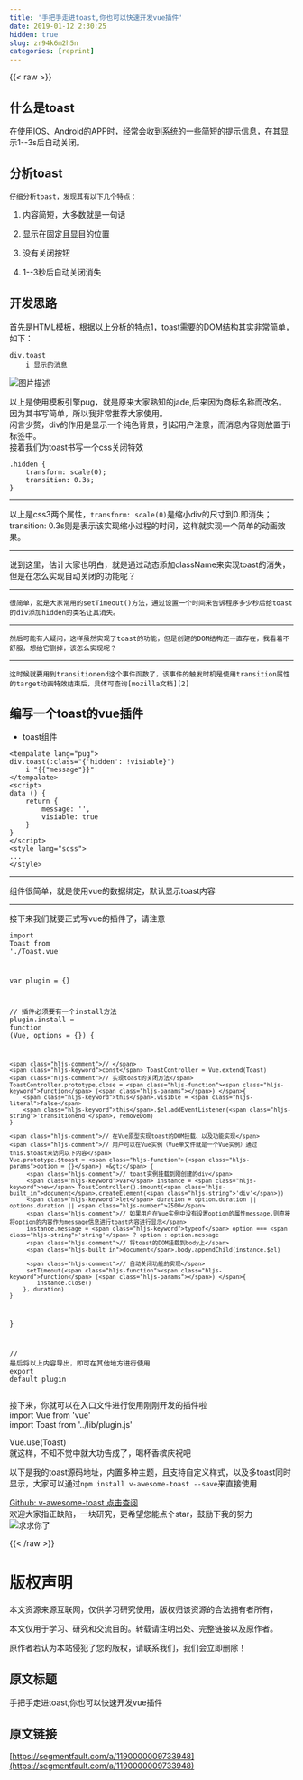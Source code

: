 ```yaml
---
title: '手把手走进toast,你也可以快速开发vue插件' 
date: 2019-01-12 2:30:25
hidden: true
slug: zr94k6m2h5n
categories: [reprint]
---
```


{{< raw >}}

                    
<h2 id="articleHeader0">什么是toast</h2>
<p>在使用IOS、Android的APP时，经常会收到系统的一些简短的提示信息，在其显示1--3s后自动关闭。</p>
<h2 id="articleHeader1">分析toast</h2>
<div class="widget-codetool" style="display:none;">
      <div class="widget-codetool--inner">
      <span class="selectCode code-tool" data-toggle="tooltip" data-placement="top" title="" data-original-title="全选"></span>
      <span type="button" class="copyCode code-tool" data-toggle="tooltip" data-placement="top" data-clipboard-text="仔细分析toast，发现其有以下几个特点：" title="" data-original-title="复制"></span>
      <span type="button" class="saveToNote code-tool" data-toggle="tooltip" data-placement="top" title="" data-original-title="放进笔记"></span>
      </div>
      </div><pre class="hljs"><code style="word-break: break-word; white-space: initial;">仔细分析toast，发现其有以下几个特点：</code></pre>
<ol>
<li><p>内容简短，大多数就是一句话</p></li>
<li><p>显示在固定且显目的位置</p></li>
<li><p>没有关闭按钮</p></li>
<li><p>1--3秒后自动关闭消失</p></li>
</ol>
<h2 id="articleHeader2">开发思路</h2>
<p>首先是HTML模板，根据以上分析的特点1，toast需要的DOM结构其实非常简单，如下：</p>
<div class="widget-codetool" style="display:none;">
      <div class="widget-codetool--inner">
      <span class="selectCode code-tool" data-toggle="tooltip" data-placement="top" title="" data-original-title="全选"></span>
      <span type="button" class="copyCode code-tool" data-toggle="tooltip" data-placement="top" data-clipboard-text="div.toast
    i 显示的消息" title="" data-original-title="复制"></span>
      <span type="button" class="saveToNote code-tool" data-toggle="tooltip" data-placement="top" title="" data-original-title="放进笔记"></span>
      </div>
      </div><pre class="hljs stylus"><code class="jade"><span class="hljs-selector-tag">div</span><span class="hljs-selector-class">.toast</span>
    <span class="hljs-selector-tag">i</span> 显示的消息</code></pre>
<p><span class="img-wrap"><img data-src="/img/bVO0ic?w=500&amp;h=275" src="https://static.alili.tech/img/bVO0ic?w=500&amp;h=275" alt="图片描述" title="图片描述" style="cursor: pointer; display: inline;"></span></p>
<p>以上是使用模板引擎pug，就是原来大家熟知的jade,后来因为商标名称而改名。因为其书写简单，所以我非常推荐大家使用。<br>闲言少赘，div的作用是显示一个纯色背景，引起用户注意，而消息内容则放置于i标签中。<br>接着我们为toast书写一个css关闭特效</p>
<div class="widget-codetool" style="display:none;">
      <div class="widget-codetool--inner">
      <span class="selectCode code-tool" data-toggle="tooltip" data-placement="top" title="" data-original-title="全选"></span>
      <span type="button" class="copyCode code-tool" data-toggle="tooltip" data-placement="top" data-clipboard-text=".hidden {
    transform: scale(0);
    transition: 0.3s;
}" title="" data-original-title="复制"></span>
      <span type="button" class="saveToNote code-tool" data-toggle="tooltip" data-placement="top" title="" data-original-title="放进笔记"></span>
      </div>
      </div><pre class="hljs css"><code class="SASS"><span class="hljs-selector-class">.hidden</span> {
    <span class="hljs-attribute">transform</span>: <span class="hljs-built_in">scale</span>(0);
    <span class="hljs-attribute">transition</span>: <span class="hljs-number">0.3s</span>;
}</code></pre>
<hr>
<p>以上是css3两个属性，<code>transform: scale(0)</code>是缩小div的尺寸到0.即消失；transition: 0.3s则是表示该实现缩小过程的时间，这样就实现一个简单的动画效果。</p>
<hr>
<p>说到这里，估计大家也明白，就是通过动态添加className来实现toast的消失，但是在怎么实现自动关闭的功能呢？</p>
<hr>
<div class="widget-codetool" style="display:none;">
      <div class="widget-codetool--inner">
      <span class="selectCode code-tool" data-toggle="tooltip" data-placement="top" title="" data-original-title="全选"></span>
      <span type="button" class="copyCode code-tool" data-toggle="tooltip" data-placement="top" data-clipboard-text="很简单，就是大家常用的setTimeout()方法，通过设置一个时间来告诉程序多少秒后给toast的div添加hidden的类名让其消失。  
" title="" data-original-title="复制"></span>
      <span type="button" class="saveToNote code-tool" data-toggle="tooltip" data-placement="top" title="" data-original-title="放进笔记"></span>
      </div>
      </div><pre class="hljs applescript"><code>很简单，就是大家常用的setTimeout()方法，通过设置一个时间来告诉程序多少秒后给toast的<span class="hljs-keyword">div</span>添加hidden的类名让其消失。  
</code></pre>
<hr>
<div class="widget-codetool" style="display:none;">
      <div class="widget-codetool--inner">
      <span class="selectCode code-tool" data-toggle="tooltip" data-placement="top" title="" data-original-title="全选"></span>
      <span type="button" class="copyCode code-tool" data-toggle="tooltip" data-placement="top" data-clipboard-text="然后可能有人疑问，这样虽然实现了toast的功能，但是创建的DOM结构还一直存在，我看着不舒服，想给它删掉，该怎么实现呢？  
" title="" data-original-title="复制"></span>
      <span type="button" class="saveToNote code-tool" data-toggle="tooltip" data-placement="top" title="" data-original-title="放进笔记"></span>
      </div>
      </div><pre class="hljs"><code>然后可能有人疑问，这样虽然实现了toast的功能，但是创建的DOM结构还一直存在，我看着不舒服，想给它删掉，该怎么实现呢？  
</code></pre>
<hr>
<div class="widget-codetool" style="display:none;">
      <div class="widget-codetool--inner">
      <span class="selectCode code-tool" data-toggle="tooltip" data-placement="top" title="" data-original-title="全选"></span>
      <span type="button" class="copyCode code-tool" data-toggle="tooltip" data-placement="top" data-clipboard-text="这时候就要用到transitionend这个事件函数了，该事件的触发时机是使用transition属性的target动画特效结束后，具体可查询[mozilla文档][2]  
" title="" data-original-title="复制"></span>
      <span type="button" class="saveToNote code-tool" data-toggle="tooltip" data-placement="top" title="" data-original-title="放进笔记"></span>
      </div>
      </div><pre class="hljs markdown"><code>这时候就要用到transitionend这个事件函数了，该事件的触发时机是使用transition属性的target动画特效结束后，具体可查询[<span class="hljs-string">mozilla文档</span>][<span class="hljs-symbol">2</span>]  
</code></pre>
<h2 id="articleHeader3">编写一个toast的vue插件</h2>
<ul><li><p>toast组件</p></li></ul>
<div class="widget-codetool" style="display:none;">
      <div class="widget-codetool--inner">
      <span class="selectCode code-tool" data-toggle="tooltip" data-placement="top" title="" data-original-title="全选"></span>
      <span type="button" class="copyCode code-tool" data-toggle="tooltip" data-placement="top" data-clipboard-text="<tempalate lang=&quot;pug&quot;>
div.toast(:class=&quot;{'hidden': !visiable}&quot;)
    i "{{"message"}}"
</tempalate>
<script>
data () {
    return {
        message: '',
        visiable: true
    }
}
</script>
<style lang=&quot;scss&quot;>
...
</style>" title="" data-original-title="复制"></span>
      <span type="button" class="saveToNote code-tool" data-toggle="tooltip" data-placement="top" title="" data-original-title="放进笔记"></span>
      </div>
      </div><pre class="hljs django"><code><span class="xml"><span class="hljs-tag">&lt;<span class="hljs-name">tempalate</span> <span class="hljs-attr">lang</span>=<span class="hljs-string">"pug"</span>&gt;</span>
div.toast(:class="{'hidden': !visiable}")
    i </span><span class="hljs-template-variable">"{{"message"}}"</span><span class="xml">
<span class="hljs-tag">&lt;/<span class="hljs-name">tempalate</span>&gt;</span>
<span class="hljs-tag">&lt;<span class="hljs-name">script</span>&gt;</span><span class="actionscript">
data () {
    <span class="hljs-keyword">return</span> {
        message: <span class="hljs-string">''</span>,
        visiable: <span class="hljs-literal">true</span>
    }
}
</span><span class="hljs-tag">&lt;/<span class="hljs-name">script</span>&gt;</span>
<span class="hljs-tag">&lt;<span class="hljs-name">style</span> <span class="hljs-attr">lang</span>=<span class="hljs-string">"scss"</span>&gt;</span><span class="undefined">
...
</span><span class="hljs-tag">&lt;/<span class="hljs-name">style</span>&gt;</span></span></code></pre>
<hr>
<p>组件很简单，就是使用vue的数据绑定，默认显示toast内容</p>
<hr>
<p>接下来我们就要正式写vue的插件了，请注意</p>
<div class="widget-codetool" style="display:none;">
      <div class="widget-codetool--inner">
      <span class="selectCode code-tool" data-toggle="tooltip" data-placement="top" title="" data-original-title="全选"></span>
      <span type="button" class="copyCode code-tool" data-toggle="tooltip" data-placement="top" data-clipboard-text="import Toast from './Toast.vue'

var plugin = {}

// 插件必须要有一个install方法
plugin.install = function (Vue, options = {}) {

    // 
    const ToastController = Vue.extend(Toast)
    // 实现toast的关闭方法
    ToastController.prototype.close = function () {
        this.visible = false
        this.$el.addEventListener('transitionend', removeDom)
    }
    
    // 在Vue原型实现toast的DOM挂载、以及功能实现
    // 用户可以在Vue实例（Vue单文件就是一个Vue实例）通过this.$toast来访问以下内容
    Vue.prototype.$toast = (option = {}) => {
         // toast实例挂载到刚创建的div
         var instance = new ToastController().$mount(document.createElement('div'))
         let duration = option.duration || options.duration || 2500
         // 如果用户在Vue实例中没有设置option的属性message,则直接将option的内容作为message信息进行toast内容进行显示
         instance.message = typeof option === 'string' ? option : option.message
         // 将toast的DOM挂载到body上
         document.body.appendChild(instance.$el)
         
         // 自动关闭功能的实现
         setTimeout(function () {
            instance.close()
        }, duration)
    }
}

// 最后将以上内容导出，即可在其他地方进行使用
export default plugin" title="" data-original-title="复制"></span>
      <span type="button" class="saveToNote code-tool" data-toggle="tooltip" data-placement="top" title="" data-original-title="放进笔记"></span>
      </div>
      </div><pre class="javascript hljs"><code class="javascript"><span class="hljs-keyword">import</span> Toast <span class="hljs-keyword">from</span> <span class="hljs-string">'./Toast.vue'</span>

<span class="hljs-keyword">var</span> plugin = {}

<span class="hljs-comment">// 插件必须要有一个install方法</span>
plugin.install = <span class="hljs-function"><span class="hljs-keyword">function</span> (<span class="hljs-params">Vue, options = {}</span>) </span>{

    <span class="hljs-comment">// </span>
    <span class="hljs-keyword">const</span> ToastController = Vue.extend(Toast)
    <span class="hljs-comment">// 实现toast的关闭方法</span>
    ToastController.prototype.close = <span class="hljs-function"><span class="hljs-keyword">function</span> (<span class="hljs-params"></span>) </span>{
        <span class="hljs-keyword">this</span>.visible = <span class="hljs-literal">false</span>
        <span class="hljs-keyword">this</span>.$el.addEventListener(<span class="hljs-string">'transitionend'</span>, removeDom)
    }
    
    <span class="hljs-comment">// 在Vue原型实现toast的DOM挂载、以及功能实现</span>
    <span class="hljs-comment">// 用户可以在Vue实例（Vue单文件就是一个Vue实例）通过this.$toast来访问以下内容</span>
    Vue.prototype.$toast = <span class="hljs-function">(<span class="hljs-params">option = {}</span>) =&gt;</span> {
         <span class="hljs-comment">// toast实例挂载到刚创建的div</span>
         <span class="hljs-keyword">var</span> instance = <span class="hljs-keyword">new</span> ToastController().$mount(<span class="hljs-built_in">document</span>.createElement(<span class="hljs-string">'div'</span>))
         <span class="hljs-keyword">let</span> duration = option.duration || options.duration || <span class="hljs-number">2500</span>
         <span class="hljs-comment">// 如果用户在Vue实例中没有设置option的属性message,则直接将option的内容作为message信息进行toast内容进行显示</span>
         instance.message = <span class="hljs-keyword">typeof</span> option === <span class="hljs-string">'string'</span> ? option : option.message
         <span class="hljs-comment">// 将toast的DOM挂载到body上</span>
         <span class="hljs-built_in">document</span>.body.appendChild(instance.$el)
         
         <span class="hljs-comment">// 自动关闭功能的实现</span>
         setTimeout(<span class="hljs-function"><span class="hljs-keyword">function</span> (<span class="hljs-params"></span>) </span>{
            instance.close()
        }, duration)
    }
}

<span class="hljs-comment">// 最后将以上内容导出，即可在其他地方进行使用</span>
<span class="hljs-keyword">export</span> <span class="hljs-keyword">default</span> plugin</code></pre>
<p>接下来，你就可以在入口文件进行使用刚刚开发的插件啦<br>import Vue from 'vue'<br>import Toast from '../lib/plugin.js'</p>
<p>Vue.use(Toast)<br>就这样，不知不觉中就大功告成了，喝杯香槟庆祝吧</p>
<p>以下是我的toast源码地址，内置多种主题，且支持自定义样式，以及多toast同时显示，大家可以通过<code>npm install v-awesome-toast --save</code>来直接使用</p>
<p><a href="https://github.com/wxhthx/vue-toast" rel="nofollow noreferrer" target="_blank">Github: v-awesome-toast 点击查阅</a><br>欢迎大家指正缺陷，一块研究，更希望您能点个star，鼓励下我的努力<br><span class="img-wrap"><img data-src="/img/bVO0ph?w=210&amp;h=209" src="https://static.alili.tech/img/bVO0ph?w=210&amp;h=209" alt="求求你了" title="求求你了" style="cursor: pointer; display: inline;"></span></p>

                
{{< /raw >}}

# 版权声明
本文资源来源互联网，仅供学习研究使用，版权归该资源的合法拥有者所有，

本文仅用于学习、研究和交流目的。转载请注明出处、完整链接以及原作者。

原作者若认为本站侵犯了您的版权，请联系我们，我们会立即删除！

## 原文标题
手把手走进toast,你也可以快速开发vue插件

## 原文链接
[https://segmentfault.com/a/1190000009733948](https://segmentfault.com/a/1190000009733948)

